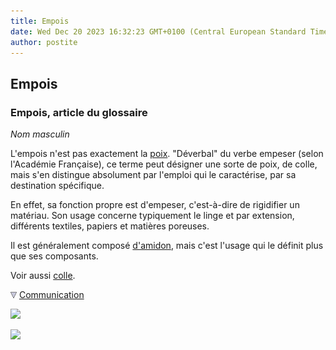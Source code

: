 ```yaml
---
title: Empois
date: Wed Dec 20 2023 16:32:23 GMT+0100 (Central European Standard Time)
author: postite
---
```


## Empois
### Empois, article du glossaire
 _Nom masculin_

L'empois n'est pas exactement la [poix](poix.html). "Déverbal" du verbe empeser (selon l'Académie Française), ce terme peut désigner une sorte de poix, de colle, mais s'en distingue absolument par l'emploi qui le caractérise, par sa destination spécifique.

En effet, sa fonction propre est d'empeser, c'est-à-dire de rigidifier un matériau. Son usage concerne typiquement le linge et par extension, différents textiles, papiers et matières poreuses.

Il est généralement composé [d'amidon](amidon.html), mais c'est l'usage qui le définit plus que ses composants.

Voir aussi [colle](colle.html).



![](images/flechebas.gif) [Communication](http://www.artrealite.com/annonceurs.htm) 

[![](https://cbonvin.fr/sites/regie.artrealite.com/visuels/campagne1.png)](index-2.html#20131014)

![](https://cbonvin.fr/sites/regie.artrealite.com/visuels/campagne2.png)